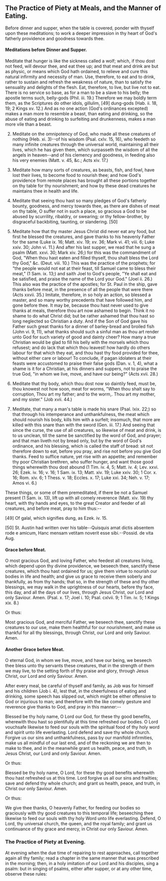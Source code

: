 ## The Practice of Piety at Meals, and the Manner of Eating.

Before dinner and supper, when the table is covered, ponder with
thyself upon these meditations; to work a deeper impression in thy
heart of God's fatherly providence and goodness towards thee.

#### Meditations before Dinner and Supper.

Meditate that hunger is like the sickness called a wolf; which, if thou
dost not feed, will devour thee, and eat thee up; and that meat and
drink are but as physic, or means which God hath ordained, to relieve
and cure this natural infirmity and necessity of man. Use, therefore,
to eat and to drink, rather to sustain and refresh the weakness of
nature, than to satisfy the sensuality and delights of the flesh. Eat,
therefore, to live, but live not to eat. There is no service so base,
as for a man to be a slave to his belly; the apostle terms such,
belly-gods (Phil. iii. 19.) Therefore we may boldly term them, as the
Scriptures do other idols, gillulim, [49] dung-gods (Hab. ii. 18, 19; 2
Kings xv. 12.) And as no one action (God's ordinances excepted) makes a
man more to resemble a beast, than eating and drinking, so the abuse of
eating and drinking to surfeiting and drunkenness, makes a man more
vile than a beast.

2. Meditate on the omnipotency of God, who made all these creatures of
nothing (Heb. xi. 3)--of his wisdom (Psal. cxlv. 15, 16), who feedeth
so many infinite creatures through the universal world, maintaining all
their lives, which he has given them, which surpasseth the wisdom of
all the angels in heaven--and of his clemency and goodness, in feeding
also his very enemies (Matt. v. 45, &c.; Acts xiv. 17.)

3. Meditate how many sorts of creatures, as beasts, fish, and fowl,
have lost their lives, to become food to nourish thee; and how God's
providence from remote places has brought all these portions together
on thy table for thy nourishment; and how by these dead creatures he
maintains thee in health and life.

4. Meditate that seeing thou hast so many pledges of God's fatherly
bounty, goodness, and mercy towards thee, as there are dishes of meat
on thy table, O suffer not in such a place, so gracious a God to be
abused by scurrility, ribaldry, or swearing; or thy fellow-brother, by
disgraceful backbiting, taunting, or slandering. [50]

5. Meditate how that thy master Jesus Christ did never eat any food,
but first he blessed the creatures, and gave thanks to his heavenly
Father for the same (Luke ix. 16; Matt. xiv. 19; xv. 36; Mark vi. 41;
viii. 6; Luke xxiv. 30; John vi. 11.) And after his last supper, we
read that he sung a psalm (Matt. xxvi. 30; Mark xiv. 26;) for this was
the commandment of God, "When thou hast eaten and filled thyself, thou
shalt bless the Lord thy God," &c. (Deut. viii. 10.) This was the
practice of the prophets; for "the people would not eat at their feast,
till Samuel came to bless their meat," (1 Sam. ix. 13;) and saith Joel
to God's people, "Ye shall eat and be satisfied, and praise the name of
the Lord your God." (Joel ii. 26.) This also was the practice of the
apostles; for St. Paul in the ship, gave thanks before meat, in the
presence of all the people that were there (Acts xxvii. 35.) Imitate,
therefore, in so holy an action, so blessed a master, and so many
worthy precedents that have followed him, and gone before thee. It may
be, because thou hast never used to give thanks at meals, therefore
thou art now ashamed to begin. Think it no shame to do what Christ did;
but be rather ashamed that thou hast so long neglected so Christian a
duty. And if the Son of God gave his Father such great thanks for a
dinner of barley-bread and broiled fish (John vi. 9, 11), what thanks
should such a sinful man as thou art render unto God for such variety
of good and dainty cheer? How many a true Christian would be glad to
fill his belly with the morsels which thou refusest; and do lack that
which thou leavest! how hardly do others labour for that which they
eat, and thou hast thy food provided for thee, without either care or
labour! To conclude, if pagan idolaters at their feasts were accustomed
to praise their false gods (Dan. v. 1, 4), what a shame is it for a
Christian, at his dinners and suppers, not to praise the true God, "in
whom we live, move, and have our being?" (Acts xvii. 28.)

6. Meditate that thy body, which thou dost now so daintily feed, must
be, thou knowest not how soon, meat for worms, "When thou shalt say to
corruption, Thou art my father; and to the worm,. Thou art my mother,
and my sister." (Job xvii. 44.)

7. Meditate, that many a man's table is made his snare (Psal. lxix.
22;) so that through his intemperance and unthankfulness, the meat
which should nourish his body, kills him with a surfeit; insomuch, that
more are killed with this snare than with the sword (Gen. iii. 17.) And
seeing that since the curse, the use of all creatures, so likewise of
meat and drink, is to us unclean, till the same be sanctified by the
word of God, and prayer; and that man liveth not by bread only, but by
the word of God's ordinance, and his blessing, which is called the
staff of bread: sit not therefore down to eat, before you pray, and
rise not before you give God thanks. Feed to suffice nature, yet rise
with an appetite; and remember thy poor Christian brethren, who suffer
hunger, and want those good things wherewith thou dost abound (1 Tim.
iv. 4, 5; Matt. iv. 4; Lev. xxvi. 26; Ezek. iv. 16; v. 16; 1 Sam. ix.
13; Matt. xiv. 19; Luke xxiv. 30; 1 Cor. x. 16; Rom. xiv. 6; 1 Thess.
v. 18; Eccles. x. 17; Luke xxi. 34; Neh. v. 17; Amos vi. 6.)

These things, or some of them premeditated, if there be not a Samuel
present (1 Sam. ix. 13), lift up with all comely reverence (Matt. xiv.
19) thy heart, with thy hands and eyes, to the great Creator and feeder
of all creatures, and before meat, pray to him thus:--

[49] Of galal, which signifies dung, as Ezek. iv. 15.

[50] St. Austin had written over his table--Quisquis amat dictis
absentem rode e amicum, Hanc mensam vetitam noverit esse sibi.--Possid.
de vita Aug.

#### Grace before Meat.

O most gracious God, and loving Father, who feedest all creatures
living, which depend upon thy divine providence, we beseech thee,
sanctify these creatures, which thou hast ordained for us; give them
virtue to nourish our bodies in life and health; and give us grace to
receive them soberly and thankfully, as from thy hands; that so, in the
strength of these and thy other blessings, we may walk in the
uprightness of our hearts, before thy face, this day, and all the days
of our lives, through Jesus Christ, our Lord and only Saviour. Amen.
(Psal. x. 17; Joel i. 10; Psal. cxlvii. 9; 1 Tim. iv. 5; 1 Kings xix.
8.)

Or thus:

Most gracious God, and merciful Father, we beseech thee, sanctify these
creatures to our use, make them healthful for our nourishment, and make
us thankful for all thy blessings, through Christ, our Lord and only
Saviour. Amen.

#### Another Grace before Meat.

O eternal God, in whom we live, move, and have our being, we beseech
thee bless unto thy servants these creatures, that in the strength of
them we may live, to the setting forth of thy praise and glory, through
Jesus Christ, our Lord and only Saviour. Amen.

After every meal, be careful of thyself and family, as Job was for
himself and his children (Job i. 4), lest that, in the cheerfulness of
eating and drinking, some speech has slipped out, which might be either
offensive to God or injurious to man; and therefore with the like
comely gesture and reverence give thanks to God, and pray in this
manner:--

Blessed be thy holy name, O Lord our God, for these thy good benefits,
wherewith thou hast so plentifully at this time refreshed our bodies. O
Lord vouchsafe likewise to feed our souls with the spiritual food of
thy holy word and spirit unto life everlasting. Lord defend and save
thy whole church. Forgive us our sins and unthankfulness, pass by our
manifold infirmities, make us all mindful of our last end, and of the
reckoning we are then to make to thee, and in the meanwhile grant us
health, peace, and truth, in Jesus Christ, our Lord and only Saviour.
Amen.

Or thus:

Blessed be thy holy name, O Lord, for these thy good benefits wherewith
thou hast refreshed us at this time. Lord forgive us all our sins and
frailties; save and defend thy whole church; and grant us health,
peace, and truth, in Christ our only Saviour. Amen.

Or thus:

We give thee thanks, O heavenly Father, for feeding our bodies so
graciously with thy good creatures to this temporal life; beseeching
thee likewise to feed our souls with thy holy Word unto life
everlasting. Defend, O Lord, thy universal church, the queen, and the
royal family; and grant us continuance of thy grace and mercy, in
Christ our only Saviour. Amen.

### The Practice of Piety at Evening.

At evening when the due time of repairing to rest approaches, call
together again all thy family; read a chapter in the same manner that
was prescribed in the morning; then, in a holy imitation of our Lord
and his disciples, sing a psalm: but in singing of psalms, either after
supper, or at any other time, observe these rules:
